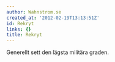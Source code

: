 ```yaml
---
author: Wahnstrom.se
created_at: '2012-02-19T13:13:51Z'
id: Rekryt
links: {}
title: Rekryt
---
```


Generellt sett den lägsta militära graden.